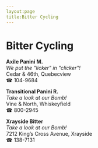```yaml
---
layout:page
title:Bitter Cycling
---
```

# Bitter Cycling

**Axile Panini M.**  
_We put the "licker" in "clicker"!_  
Cedar & 46th, Quebecview  
☎ 104-9684



**Transitional Panini R.**  
_Take a look at our Bomb!_  
Vine & North, Whiskeyfield  
☎ 800-2945



**Xrayside Bitter**  
_Take a look at our Bomb!_  
7212 King’s Cross Avenue, Xrayside  
☎ 138-7131



